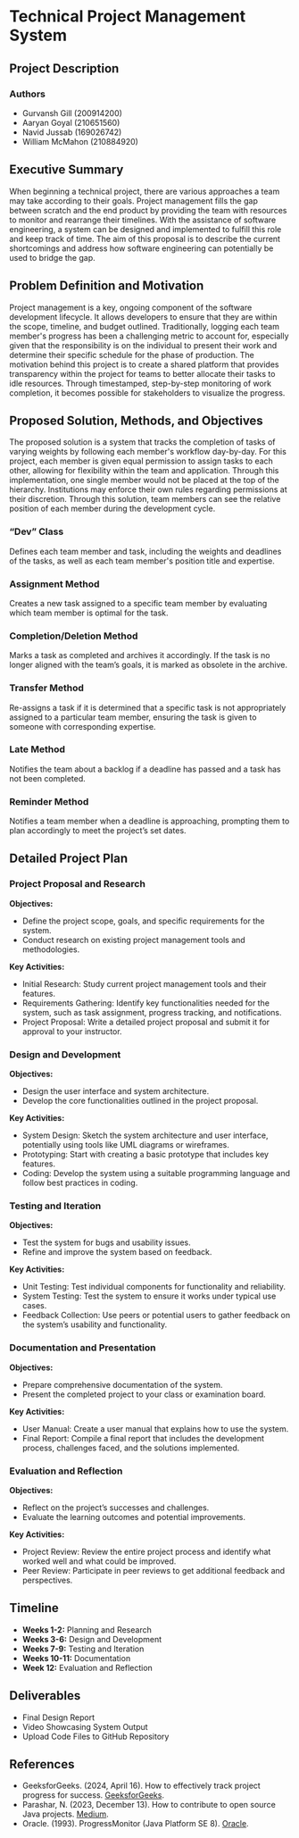 # Technical Project Management System

## Project Description

### Authors
- Gurvansh Gill (200914200)
- Aaryan Goyal (210651560)
- Navid Jussab (169026742)
- William McMahon (210884920)

## Executive Summary
When beginning a technical project, there are various approaches a team may take according to their goals. Project management fills the gap between scratch and the end product by providing the team with resources to monitor and rearrange their timelines. With the assistance of software engineering, a system can be designed and implemented to fulfill this role and keep track of time. The aim of this proposal is to describe the current shortcomings and address how software engineering can potentially be used to bridge the gap.

## Problem Definition and Motivation
Project management is a key, ongoing component of the software development lifecycle. It allows developers to ensure that they are within the scope, timeline, and budget outlined. Traditionally, logging each team member's progress has been a challenging metric to account for, especially given that the responsibility is on the individual to present their work and determine their specific schedule for the phase of production. The motivation behind this project is to create a shared platform that provides transparency within the project for teams to better allocate their tasks to idle resources. Through timestamped, step-by-step monitoring of work completion, it becomes possible for stakeholders to visualize the progress.

## Proposed Solution, Methods, and Objectives
The proposed solution is a system that tracks the completion of tasks of varying weights by following each member's workflow day-by-day. For this project, each member is given equal permission to assign tasks to each other, allowing for flexibility within the team and application. Through this implementation, one single member would not be placed at the top of the hierarchy. Institutions may enforce their own rules regarding permissions at their discretion. Through this solution, team members can see the relative position of each member during the development cycle.

### “Dev” Class
Defines each team member and task, including the weights and deadlines of the tasks, as well as each team member's position title and expertise.

### Assignment Method
Creates a new task assigned to a specific team member by evaluating which team member is optimal for the task.

### Completion/Deletion Method
Marks a task as completed and archives it accordingly. If the task is no longer aligned with the team’s goals, it is marked as obsolete in the archive.

### Transfer Method
Re-assigns a task if it is determined that a specific task is not appropriately assigned to a particular team member, ensuring the task is given to someone with corresponding expertise.

### Late Method
Notifies the team about a backlog if a deadline has passed and a task has not been completed.

### Reminder Method
Notifies a team member when a deadline is approaching, prompting them to plan accordingly to meet the project’s set dates.

## Detailed Project Plan

### Project Proposal and Research
**Objectives:**
- Define the project scope, goals, and specific requirements for the system.
- Conduct research on existing project management tools and methodologies.

**Key Activities:**
- Initial Research: Study current project management tools and their features.
- Requirements Gathering: Identify key functionalities needed for the system, such as task assignment, progress tracking, and notifications.
- Project Proposal: Write a detailed project proposal and submit it for approval to your instructor.

### Design and Development
**Objectives:**
- Design the user interface and system architecture.
- Develop the core functionalities outlined in the project proposal.

**Key Activities:**
- System Design: Sketch the system architecture and user interface, potentially using tools like UML diagrams or wireframes.
- Prototyping: Start with creating a basic prototype that includes key features.
- Coding: Develop the system using a suitable programming language and follow best practices in coding.

### Testing and Iteration
**Objectives:**
- Test the system for bugs and usability issues.
- Refine and improve the system based on feedback.

**Key Activities:**
- Unit Testing: Test individual components for functionality and reliability.
- System Testing: Test the system to ensure it works under typical use cases.
- Feedback Collection: Use peers or potential users to gather feedback on the system’s usability and functionality.

### Documentation and Presentation
**Objectives:**
- Prepare comprehensive documentation of the system.
- Present the completed project to your class or examination board.

**Key Activities:**
- User Manual: Create a user manual that explains how to use the system.
- Final Report: Compile a final report that includes the development process, challenges faced, and the solutions implemented.

### Evaluation and Reflection
**Objectives:**
- Reflect on the project’s successes and challenges.
- Evaluate the learning outcomes and potential improvements.

**Key Activities:**
- Project Review: Review the entire project process and identify what worked well and what could be improved.
- Peer Review: Participate in peer reviews to get additional feedback and perspectives.

## Timeline
- **Weeks 1-2:** Planning and Research
- **Weeks 3-6:** Design and Development
- **Weeks 7-9:** Testing and Iteration
- **Weeks 10-11:** Documentation
- **Week 12:** Evaluation and Reflection

## Deliverables
- Final Design Report
- Video Showcasing System Output
- Upload Code Files to GitHub Repository

## References
- GeeksforGeeks. (2024, April 16). How to effectively track project progress for success. [GeeksforGeeks](https://www.geeksforgeeks.org/how-to-effectively-track-project-progress-for-success/).
- Parashar, N. (2023, December 13). How to contribute to open source Java projects. [Medium](https://medium.com/@niitwork0921/how-to-contribute-to-open-source-java-projects-ce908322cf2e).
- Oracle. (1993). ProgressMonitor (Java Platform SE 8). [Oracle](https://docs.oracle.com/javase/8/docs/api/javax/swing/ProgressMonitor.html).

